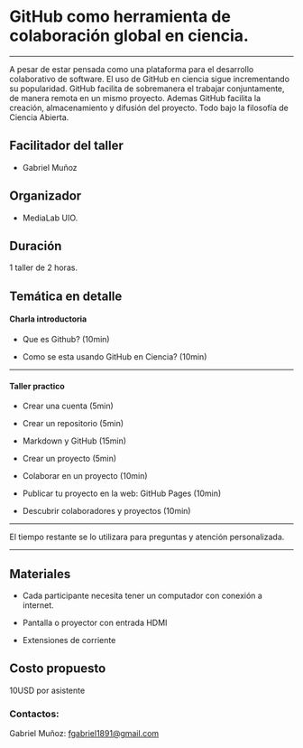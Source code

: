 
# GitHub como herramienta de colaboración global en ciencia. 

____

A pesar de estar pensada como una plataforma para el desarrollo colaborativo de software. El uso de GitHub en ciencia sigue incrementando su popularidad. GitHub facilita de sobremanera el trabajar conjuntamente, de manera remota en un mismo proyecto. Ademas GitHub facilita la creación, almacenamiento y difusión del proyecto. Todo bajo la filosofía de Ciencia Abierta.   

## Facilitador del taller

- Gabriel Muñoz 

## Organizador

- MediaLab UIO. 

## Duración 

1 taller de 2 horas. 

## Temática en detalle 

#### Charla introductoria 

- Que es Github? (10min)

- Como se esta usando GitHub en Ciencia? (10min)

------

#### Taller practico 

- Crear una cuenta (5min) 

- Crear un repositorio (5min) 

- Markdown y GitHub (15min)

- Crear un proyecto (5min)

- Colaborar en un proyecto (10min)

- Publicar tu proyecto en la web: GitHub Pages (10min) 

- Descubrir colaboradores y proyectos (10min)

----- 

El tiempo restante se lo utilizara para preguntas y atención personalizada. 

----- 

## Materiales 

- Cada participante necesita tener un computador con conexión a internet. 

- Pantalla o proyector con entrada HDMI 

- Extensiones de corriente 

## Costo propuesto 

10USD por asistente 

### Contactos: 

Gabriel Muñoz: fgabriel1891@gmail.com





